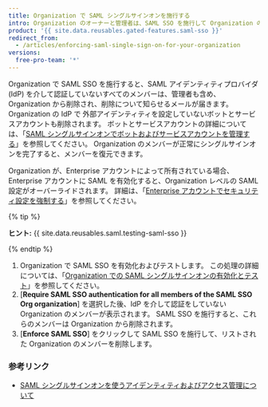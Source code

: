 ```yaml
---
title: Organization で SAML シングルサインオンを施行する
intro: Organization のオーナーと管理者は、SAML SSO を施行して Organization のすべてのメンバーがアイデンティティプロバイダを介して認証する必要があるようにできます。
product: '{{ site.data.reusables.gated-features.saml-sso }}'
redirect_from:
  - /articles/enforcing-saml-single-sign-on-for-your-organization
versions:
  free-pro-team: '*'
---
```


Organization で SAML SSO を施行すると、SAML アイデンティティプロバイダ (IdP) を介して認証していないすべてのメンバーは、管理者も含め、Organization から削除され、削除について知らせるメールが届きます。 Organization の IdP で 外部アイデンティティを設定していないボットとサービスアカウントも削除されます。 ボットとサービスアカウントの詳細については、「[SAML シングルサインオンでボットおよびサービスアカウントを管理する](/articles/managing-bots-and-service-accounts-with-saml-single-sign-on)」を参照してください。 Organization のメンバーが正常にシングルサインオンを完了すると、メンバーを復元できます。

Organization が、Enterprise アカウントによって所有されている場合、Enterprise アカウントに SAML を有効化すると、Organization レベルの SAML 設定がオーバーライドされます。 詳細は、「[Enterprise アカウントでセキュリティ設定を強制する](/github/setting-up-and-managing-your-enterprise-account/enforcing-security-settings-in-your-enterprise-account)」を参照してください。

{% tip %}

**ヒント:** {{ site.data.reusables.saml.testing-saml-sso }}

{% endtip %}

1. Organization で SAML SSO を有効化およびテストします。 この処理の詳細については、「[Organization での SAML シングルサインオンの有効化とテスト](/articles/enabling-and-testing-saml-single-sign-on-for-your-organization)」を参照してください。
2. [**Require SAML SSO authentication for all members of the SAML SSO Org organization**] を選択した後、IdP を介して認証をしていない Organization のメンバーが表示されます。 SAML SSO を施行すると、これらのメンバーは Organization から削除されます。
3. [**Enforce SAML SSO**] をクリックして SAML SSO を施行して、リストされた Organization のメンバーを削除します。

### 参考リンク

- [SAML シングルサインオンを使うアイデンティティおよびアクセス管理について](/articles/about-identity-and-access-management-with-saml-single-sign-on)
